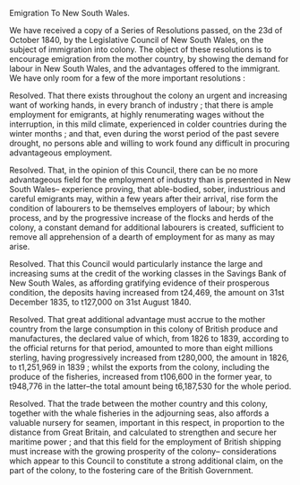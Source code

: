 Emigration To New South  Wales. We have received a copy of a Series of Resolutions passed, on the 23d of October 1840, by the Legislative Council of New South Wales, on the subject of immigration into colony. The object of these resolutions is to encourage emigration from the mother country, by showing the demand for labour in New South Wales, and the advantages offered to the immigrant. We have only room for a few of the more important resolutions :Resolved. That there exists throughout the colony an urgent and increasing want of working hands, in every branch of industry ; that there is ample employment for emigrants, at highly renumerating wages without the interruption, in this mild climate, experienced in colder countries during the winter months ; and that, even during the worst period of the past severe drought, no persons able and willing to work found any difficult in procuring advantageous employment.Resolved. That, in the opinion of this Council, there can be no more advantageous field for the employment of industry than is presented in New South Wales– experience proving, that able-bodied, sober, industrious and careful emigrants may, within a few years after their arrival, rise form the condition of labourers to be themselves employers of labour; by which process, and by the progressive increase of the flocks and herds of the colony, a constant demand for additional labourers is created, sufficient to remove all apprehension of a dearth of employment for as many as may arise.Resolved. That this Council would particularly instance the large and increasing sums at the credit of the working classes in the Savings Bank of New South Wales, as affording gratifying evidence of their prosperous condition, the deposits having increased from t24,469, the amount on 31st December 1835, to t127,000 on 31st August 1840.Resolved. That great additional advantage must accrue to the mother country from the large consumption in this colony of British produce and manufactures, the declared value of which, from 1826 to 1839, according to the official returns for that period, amounted to more than eight millions sterling, having progressively increased from t280,000, the amount in 1826, to t1,251,969 in 1839 ; whilst the exports from the colony, including the produce of the fisheries, increased from t106,600 in the former year, to t948,776 in the latter–the total amount being t6,187,530 for the whole period.Resolved. That the trade between the mother country and this colony, together with the whale fisheries in the adjourning seas, also affords a valuable nursery for seamen, important in this respect, in proportion to the distance from Great Britain, and calculated to strengthen and secure her maritime power ; and that this field for the employment of British shipping must increase with the growing prosperity of the colony– considerations which appear to this Council to constitute a strong additional claim, on the part of the colony, to the fostering care of the British Government.